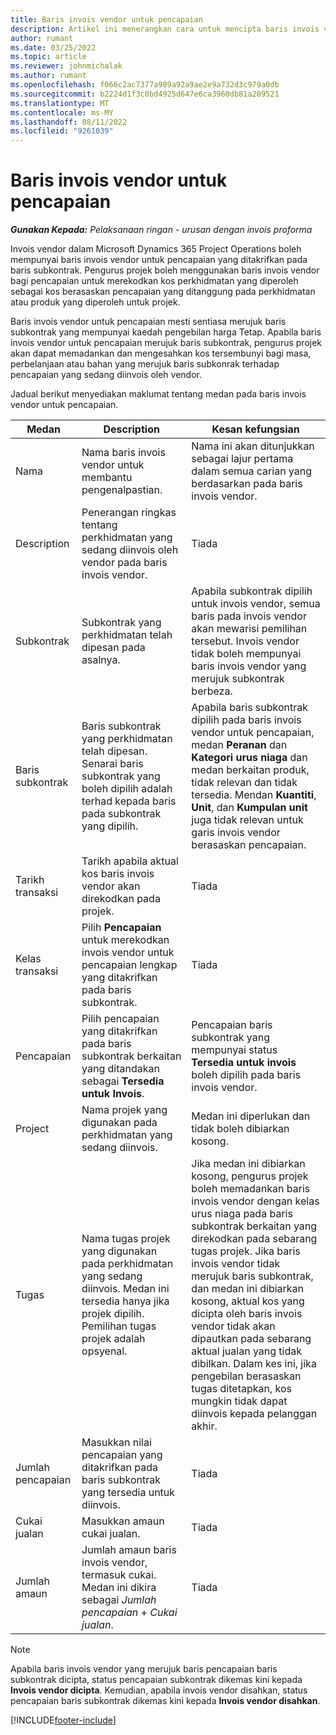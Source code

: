 ```yaml
---
title: Baris invois vendor untuk pencapaian
description: Artikel ini menerangkan cara untuk mencipta baris invois vendor untuk pencapaian pada subkontrak.
author: rumant
ms.date: 03/25/2022
ms.topic: article
ms.reviewer: johnmichalak
ms.author: rumant
ms.openlocfilehash: f066c2ac7377a989a92a9ae2e9a732d3c979a0db
ms.sourcegitcommit: b2224d1f3c0bd4925d647e6ca3960db81a209521
ms.translationtype: MT
ms.contentlocale: ms-MY
ms.lasthandoff: 08/11/2022
ms.locfileid: "9261039"
---
```

# <a name="vendor-invoice-lines-for-milestones"></a>Baris invois vendor untuk pencapaian

_**Gunakan Kepada:** Pelaksanaan ringan - urusan dengan invois proforma_

Invois vendor dalam Microsoft Dynamics 365 Project Operations boleh mempunyai baris invois vendor untuk pencapaian yang ditakrifkan pada baris subkontrak. Pengurus projek boleh menggunakan baris invois vendor bagi pencapaian untuk merekodkan kos perkhidmatan yang diperoleh sebagai kos berasaskan pencapaian yang ditanggung pada perkhidmatan atau produk yang diperoleh untuk projek.

Baris invois vendor untuk pencapaian mesti sentiasa merujuk baris subkontrak yang mempunyai kaedah pengebilan harga Tetap. Apabila baris invois vendor untuk pencapaian merujuk baris subkontrak, pengurus projek akan dapat memadankan dan mengesahkan kos tersembunyi bagi masa, perbelanjaan atau bahan yang merujuk baris subkonrak terhadap pencapaian yang sedang diinvois oleh vendor.

Jadual berikut menyediakan maklumat tentang medan pada baris invois vendor untuk pencapaian.

| Medan | Description | Kesan kefungsian |
| --- | --- | --- |
| Nama | Nama baris invois vendor untuk membantu pengenalpastian. | Nama ini akan ditunjukkan sebagai lajur pertama dalam semua carian yang berdasarkan pada baris invois vendor. |
| Description | Penerangan ringkas tentang perkhidmatan yang sedang diinvois oleh vendor pada baris invois vendor. | Tiada |
| Subkontrak | Subkontrak yang perkhidmatan telah dipesan pada asalnya. | Apabila subkontrak dipilih untuk invois vendor, semua baris pada invois vendor akan mewarisi pemilihan tersebut. Invois vendor tidak boleh mempunyai baris invois vendor yang merujuk subkontrak berbeza. |
| Baris subkontrak | Baris subkontrak yang perkhidmatan telah dipesan. Senarai baris subkontrak yang boleh dipilih adalah terhad kepada baris pada subkontrak yang dipilih. | Apabila baris subkontrak dipilih pada baris invois vendor untuk pencapaian, medan **Peranan** dan **Kategori urus niaga** dan medan berkaitan produk, tidak relevan dan tidak tersedia. Mendan **Kuantiti**, **Unit**, dan **Kumpulan unit** juga tidak relevan untuk garis invois vendor berasaskan pencapaian. |
| Tarikh transaksi | Tarikh apabila aktual kos baris invois vendor akan direkodkan pada projek. | Tiada |
| Kelas transaksi | Pilih **Pencapaian** untuk merekodkan invois vendor untuk pencapaian lengkap yang ditakrifkan pada baris subkontrak. | Tiada |
| Pencapaian | Pilih pencapaian yang ditakrifkan pada baris subkontrak berkaitan yang ditandakan sebagai **Tersedia untuk Invois**. | Pencapaian baris subkontrak yang mempunyai status **Tersedia untuk invois** boleh dipilih pada baris invois vendor. |
| Project | Nama projek yang digunakan pada perkhidmatan yang sedang diinvois. | Medan ini diperlukan dan tidak boleh dibiarkan kosong. |
| Tugas | Nama tugas projek yang digunakan pada perkhidmatan yang sedang diinvois. Medan ini tersedia hanya jika projek dipilih. Pemilihan tugas projek adalah opsyenal. | Jika medan ini dibiarkan kosong, pengurus projek boleh memadankan baris invois vendor dengan kelas urus niaga pada baris subkontrak berkaitan yang direkodkan pada sebarang tugas projek. Jika baris invois vendor tidak merujuk baris subkontrak, dan medan ini dibiarkan kosong, aktual kos yang dicipta oleh baris invois vendor tidak akan dipautkan pada sebarang aktual jualan yang tidak dibilkan. Dalam kes ini, jika pengebilan berasaskan tugas ditetapkan, kos mungkin tidak dapat diinvois kepada pelanggan akhir. |
| Jumlah pencapaian | Masukkan nilai pencapaian yang ditakrifkan pada baris subkontrak yang tersedia untuk diinvois. | Tiada |
| Cukai jualan | Masukkan amaun cukai jualan. | Tiada |
| Jumlah amaun | Jumlah amaun baris invois vendor, termasuk cukai. Medan ini dikira sebagai *Jumlah pencapaian* + *Cukai jualan*. | Tiada |

> [!NOTE]
> Apabila baris invois vendor yang merujuk baris pencapaian baris subkontrak dicipta, status pencapaian subkontrak dikemas kini kepada **Invois vendor dicipta**. Kemudian, apabila invois vendor disahkan, status pencapaian baris subkontrak dikemas kini kepada **Invois vendor disahkan**.

[!INCLUDE[footer-include](../../includes/footer-banner.md)]
